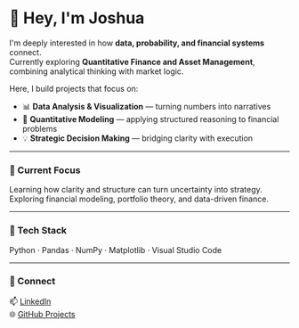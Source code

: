 # 👋 Hey, I'm Joshua  

I'm deeply interested in how **data, probability, and financial systems** connect.  
Currently exploring **Quantitative Finance and Asset Management**, combining analytical thinking with market logic.  

Here, I build projects that focus on:  
- 📊 **Data Analysis & Visualization** — turning numbers into narratives  
- 🧮 **Quantitative Modeling** — applying structured reasoning to financial problems  
- 💡 **Strategic Decision Making** — bridging clarity with execution  

---

### 🧠 Current Focus
Learning how clarity and structure can turn uncertainty into strategy.  
Exploring financial modeling, portfolio theory, and data-driven finance.  

---

### 🧰 Tech Stack
Python · Pandas · NumPy · Matplotlib · Visual Studio Code  

---

### 🧾 Connect
📫 [LinkedIn](www.linkedin.com/in/joshuaalbertt)  
🌐 [GitHub Projects](https://github.com/joshuaalbertt)
